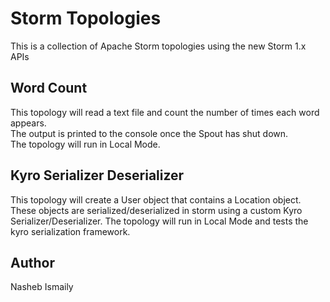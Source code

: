# Storm Topologies

This is a collection of Apache Storm topologies using the new Storm 1.x APIs

## Word Count

This topology will read a text file and count the number of times each word appears.  
The output is printed to the console once the Spout has shut down.  
The topology will run in Local Mode.  

## Kyro Serializer Deserializer

This topology will create a User object that contains a Location object.
These objects are serialized/deserialized in storm using a custom Kyro Serializer/Deserializer.
The topology will run in Local Mode and tests the kyro serialization framework.

## Author

Nasheb Ismaily
